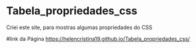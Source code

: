 # Tabela_propriedades_css
Criei este site, para mostras algumas propriedades do CSS

#link da Página https://helencristina19.github.io/Tabela_propriedades_css/
